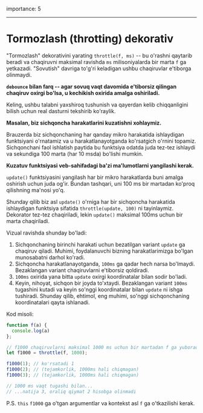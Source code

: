 importance: 5

---

# Tormozlash (throtting) dekorativ

"Tormozlash" dekorativini yarating `throttle(f, ms)` -- bu o'rashni qaytarib beradi va chaqiruvni maksimal ravishda `ms` milisoniyalarda bir marta `f` ga yetkazadi. "Sovutish" davriga to'g'ri keladigan ushbu chaqiruvlar e'tiborga olinmaydi.

**`debounce` bilan farq -- agar sovuq vaqt davomida e'tiborsiz qilingan chaqiruv oxirgi bo'lsa, u kechikish oxirida amalga oshiriladi.**

Keling, ushbu talabni yaxshiroq tushunish va qayerdan kelib chiqqanligini bilish uchun real dasturni tekshirib ko'raylik.

**Masalan, biz sichqoncha harakatlarini kuzatishni xohlaymiz.**

Brauzerda biz sichqonchaning har qanday mikro harakatida ishlaydigan funktsiyani o'rnatamiz va u harakatlanayotganda ko'rsatgich o'rnini topamiz. Sichqonchani faol ishlatish paytida bu funktsiya odatda juda tez-tez ishlaydi va sekundiga 100 marta (har 10 msda) bo'lishi mumkin.

**Kuzatuv funktsiyasi veb-sahifadagi ba'zi ma'lumotlarni yangilashi kerak.**

`update()` funktsiyasini yangilash har bir mikro harakatlarda buni amalga oshirish uchun juda og'ir. Bundan tashqari, uni 100 ms bir martadan ko'proq qilishning ma'nosi yo'q.

Shunday qilib biz asl `update()` o'rniga har bir sichqoncha harakatida ishlaydigan funktsiya sifatida `throttle(update, 100)` ni tayinlaymiz. Dekorator tez-tez chaqiriladi, lekin `update()` maksimal 100ms uchun bir marta chaqiriladi.

Vizual ravishda shunday bo'ladi:

1. Sichqonchaning birinchi harakati uchun bezatilgan variant `update` ga chaqiruv qiladi. Muhimi, foydalanuvchi bizning harakatlarimizga bo'lgan munosabatni darhol ko'radi.
2. Sichqoncha harakatlanayotganda, `100ms` ga qadar hech narsa bo'lmaydi. Bezaklangan variant chaqiruvlarni e'tiborsiz qoldiradi.
3. `100ms` oxirida yana bitta `update` oxirgi koordinatalar bilan sodir bo'ladi.
4. Keyin, nihoyat, sichqon bir joyda to'xtaydi. Bezaklangan variant `100ms` tugashini kutadi va keyin so'nggi koordinatalar bilan `update` ni ishga tushiradi. Shunday qilib, ehtimol, eng muhimi, so'nggi sichqonchaning koordinatalari qayta ishlanadi.

Kod misoli:

```js
function f(a) {
  console.log(a)
};

// f1000 chaqiruvlarni maksimal 1000 ms uchun bir martadan f ga yuboradi
let f1000 = throttle(f, 1000);

f1000(1); // ko'rsatadi 1
f1000(2); // (tejamkorlik, 1000ms hali chiqmagan)
f1000(3); // (tejamkorlik, 1000ms hali chiqmagan)

// 1000 ms vaqt tugashi bilan...
// ...natija 3, oraliq qiymat 2 hisobga olinmadi
```

P.S. `this` `f1000` ga o'tgan argumentlar va kontekst asl `f` ga o'tkazilishi kerak.
